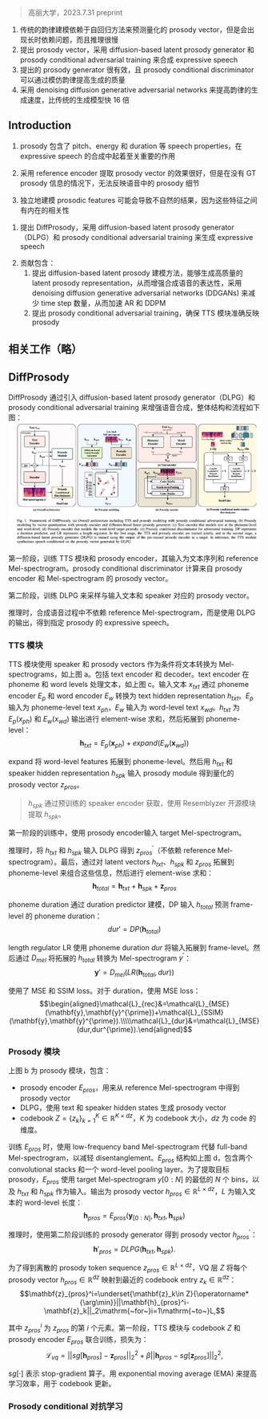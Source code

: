 > 高丽大学，2023.7.31 preprint 
<!-- 翻译&理解 -->
<!-- Expressive text-to-speech systems have undergone significant advancements owing to prosody modeling, but con- ventional methods can still be improved. Traditional approaches have relied on the autoregressive method to predict the quantized prosody vector; however, it suffers from the issues of long- term dependency and slow inference. This study proposes a novel approach called DiffProsody in which expressive speech is synthesized using a diffusion-based latent prosody generator and prosody conditional adversarial training. Our findings confirm the effectiveness of our prosody generator in generating a prosody vector. Furthermore, our prosody conditional discriminator sig- nificantly improves the quality of the generated speech by accu- rately emulating prosody. We use denoising diffusion generative adversarial networks to improve the prosody generation speed. Consequently, DiffProsody is capable of generating prosody 16 times faster than the conventional diffusion model. The superior performance of our proposed method has been demonstrated via experiments -->
1. 传统的韵律建模依赖于自回归方法来预测量化的 prosody vector，但是会出现长时依赖问题，而且推理很慢
2. 提出 prosody vector，采用 diffusion-based latent prosody generator 和 prosody conditional adversarial training 来合成 expressive speech
3. 提出的  prosody generator 很有效，且 prosody conditional discriminator 可以通过模仿韵律提高生成的质量
4. 采用 denoising diffusion generative adversarial networks 来提高韵律的生成速度，比传统的生成模型快 16 倍

## Introduction
<!-- RECENT advancements in neural text-to-speech (TTS) models have significantly enhanced the naturalness of synthetic speech. In several studies [1]–[7], prosody modeling has been leveraged to synthesize speech that closely resem- bles human expression. Prosody, which encompasses various speech properties, such as pitch, energy, and duration, plays a crucial role in the synthesis of expressive speech. -->
1. prosody 包含了 pitch、energy 和 duration 等 speech properties，在 expressive speech 的合成中起着至关重要的作用
<!-- In some studies [8], [9], reference encoders have been used to extract prosody vectors for prosody modeling. A global style token (GST) [10] is an unsupervised style modeling method that uses learnable tokens to model and control various styles. Meta-StyleSpeech [11] proposes the application of style vectors extracted using a reference encoder through a style- adaptive layer norm. Progressive variational autoencoder TTS [12] presents a method for gradual style adaptation. A zero- shot method for speech synthesis that comprises the use of a normalization architecture, speaker encoder, and feedforward transformer-based architecture [13] was proposed. Despite the intuitive and effective nature of using a reference encoder, these methods cannot reflect the details of prosody in their synthetic speech without ground-truth (GT) prosody informa- tion. -->
2. 采用 reference encoder 提取 prosody vector 的效果很好，但是在没有 GT prosody 信息的情况下，无法反映语音中的 prosody 细节
<!-- Recently, methods for inferring prosody from text in the absence of reference audio have been developed [14], [15]. FastPitch [16], for instance, synthesizes speech under text and fundamental frequency conditions. FastSpeech 2 [3] aims to generate natural, human-like speech by using extracted prosody features, such as pitch, energy, and duration, through an external tool and introduce a variance adaptor module that predicts these features. Some studies [17], [18] have proposed hierarchical models through the design of prosody features at both coarse and fine-grained levels. However, the separate modeling of prosodic features may yield unnatural results owing to their inherent correlation. -->
3. 独立地建模 prosodic features 可能会导致不自然的结果，因为这些特征之间有内在的相关性
<!-- Some studies have predicted a unified prosody vector, thus enhancing the representation of prosody, given the interde- pendence of prosody features. Text-predicted GST [19] is a method for modeling prosody without reference audio by predicting the weight of the style token from the input text. [20] proposed a method for paragraph-based prosody mod- eling by introducing a paragraph encoder. Gaussian-mixture- model-based phone-level prosody modelling [21] is a method for sampling reference prosody from Gaussian components. [22] proposed a method for modeling prosody using style, perception, and frame-level reconstruction loss. There are also studies in which prosody is modeled using pre-trained language models [23]–[26]. ProsoSpeech [27] models prosody with vector quantization (VQ) using large amounts of data and predicts the index of the codebook using an autoregressive (AR) prosody predictor. However, when predicting prosody vectors, an AR prosody predictor encounters challenges related to long-term dependencies. -->
<!-- To address these issues, we propose DiffProsody, a novel approach that generates expressive speech by employing a diffusion-based latent prosody generator (DLPG) and prosody conditional adversarial training. -->
1. 提出 DiffProsody，采用 diffusion-based latent prosody generator（DLPG）和 prosody conditional adversarial training 来生成 expressive speech
<!-- 
The primary contributions of this work are as follows:
• We propose a diffusion-based latent prosody modeling method that can generate high-quality latent prosody representations, thereby enhancing the expressiveness of synthetic speech. Furthermore, we adopted denoising diffusion generative adversarial networks (DDGANs) to reduce the number of timesteps, resulting in speeds that were 2.48× and 16× faster than those of the AR model and denoising diffusion probabilistic model (DDPM) [28], respectively.
• We propose prosody conditional adversarial training to ensure an accurate reflection of prosody using the TTS module. A significant improvement in smoothness, at- tributable to vector quantization, was observed in the generated speech.
• Objective and subjective evaluations demonstrated that the proposed method outperforms comparative models. -->
2. 贡献包含：
	1. 提出 diffusion-based latent prosody 建模方法，能够生成高质量的 latent prosody representation，从而增强合成语音的表达性，采用 denoising diffusion generative adversarial networks (DDGANs) 来减少 time step 数量，从而加速 AR 和 DDPM
	2. 提出 prosody conditional adversarial training，确保 TTS 模块准确反映 prosody

## 相关工作（略）

## DiffProsody
<!-- The proposed method, called DiffProsody, aims to enhance speech synthesis by incorporating a diffusion-based latent prosody generator (DLPG) and prosody conditional adversarial training. The overall structure and process of DiffProsody are presented in Figure 1. In the first stage, we trained a TTS module and a prosody encoder using a text sequence and a reference Mel-spectrogram as inputs. The prosody conditional discriminator evaluates the prosody vector from the prosody encoder and the Mel-spectrogram from the TTS module to provide feedback on their quality. In the second stage, we train a DLPG to sample a prosody vector that corresponds to the input text and speaker. During inference, the TTS module synthesizes speech without relying on a reference Mel-spectrogram. Instead, it uses the output of a DLPG. This facilitates the generation of expressive speech that accurately reflects the desired prosody. -->
DiffProsody 通过引入 diffusion-based latent prosody generator（DLPG）和 prosody conditional adversarial training 来增强语音合成，整体结构和流程如下图：
![](image/Pasted%20image%2020240407192957.png)

第一阶段，训练 TTS 模块和 prosody encoder，其输入为文本序列和 reference Mel-spectrogram。prosody conditional discriminator 计算来自 prosody encoder 和 Mel-spectrogram 的 prosody vector。

第二阶段，训练 DLPG 来采样与输入文本和 speaker 对应的 prosody vector。

推理时，合成语音过程中不依赖 reference Mel-spectrogram，而是使用 DLPG 的输出，得到指定 prosody 的 expressive speech。

### TTS 模块
<!-- The TTS module is designed to transform text into Mel- spectrograms using speaker and prosody vectors as conditions. The overall structure of the model is presented in Figure 1a. The TTS module comprises a text encoder and a decoder. The text encoder processes the text at both the phoneme and word levels, as illustrated in Figure 1c. The input text, denoted as xtxt , is converted into a text hidden representation htxt , by the phoneme encoder Ep and word encoder Ew. The Ep takes the phoneme-level text xph and the Ew takes as input the word- level text xwd. The htxt is then obtained as the element-wise sum of the outputs of Ep(xph) and Ew(xwd) expanded to the phoneme-level. -->
TTS 模块使用 speaker 和 prosody vectors 作为条件将文本转换为 Mel-spectrograms，如上图 a。包括 text encoder 和 decoder。text encoder 在 phoneme 和 word levels 处理文本，如上图 c。输入文本 $x_{txt}$ 通过 phoneme encoder $E_p$ 和 word encoder $E_w$ 转换为 text hidden representation $h_{txt}$。$E_p$ 输入为 phoneme-level text $x_{ph}$，$E_w$ 输入为 word-level text $x_{wd}$。$h_{txt}$ 为 $E_p(x_{ph})$ 和 $E_w(x_{wd})$ 输出进行 element-wise 求和，然后拓展到  phoneme-level：
$$\mathbf{h}_{txt}=E_p(\mathbf{x}_{ph})+expand(E_w(\mathbf{x}_{wd}))$$
<!-- where expand is an operation that expands the word- level features to the phoneme-level. Obtaining the quantized prosody vector zpros involves using htxt and speaker hidden representation hspk as inputs for the prosody module. In addition, hspk is acquired using a pre-trained speaker encoder. We use Resemblyzer4, an open-source model trained with generalized end-to-end loss (GE2E) [42], to extract hspk. -->
expand 将 word-level features 拓展到 phoneme-level。然后用 $h_{txt}$ 和 speaker hidden representation $h_{spk}$ 输入 prosody module 得到量化的 prosody vector $z_{pros}$。
> $h_{spk}$ 通过预训练的 speaker encoder 获取，使用 Resemblyzer 开源模块提取 $h_{spk}$。

<!-- During the first stage of training, a prosody encoder is employed, which receives the target Mel-spectrogram. In the inference, z′pros is obtained by inputting htxt and hspk into a DLPG, and this is performed without a reference Mel- spectrogram. Finally, the information related to the text, speaker, and prosody is combined by expanding the latent vectors htxt, hspk, and zpros to the phoneme-level and then performing an element-wise summation. -->
第一阶段的训练中，使用 prosody encoder输入 target Mel-spectrogram。

推理时，将 $h_{txt}$ 和 $h_{spk}$ 输入 DLPG 得到 $z^{\prime}_{pros}$（不依赖 reference Mel-spectrogram）。最后，通过对 latent vectors $h_{txt}$、$h_{spk}$ 和 $z_{pros}$ 拓展到 phoneme-level 来组合这些信息，然后进行 element-wise 求和：
$$\mathbf{h}_{total}=\mathbf{h}_{txt}+\mathbf{h}_{spk}+\mathbf{z}_{pros}$$
<!-- The phoneme duration is modeled using the duration pre- dictor DP. The goal of the DP is to predict the phoneme duration at the frame-level based on the input variable htotal. -->
phoneme duration 通过 duration predictor 建模，DP 输入 $h_{total}$ 预测 frame-level 的 phoneme duration：
$$dur'=DP(\mathbf{h}_{total})$$
<!-- In addition, there is a length regulator LR that expands the input variable to the frame-level using the phoneme duration dur. The expanded htotal is then transformed to Mel- spectrogram y′ by Dmel. -->
length regulator LR 使用 phoneme duration $dur$ 将输入拓展到 frame-level。然后通过 $D_{mel}$ 将拓展的 $h_{total}$ 转换为 Mel-spectrogram $y^{\prime}$：
$$\mathbf{y}'=D_{mel}(LR(\mathbf{h}_{total},dur))$$
<!-- For TTS modeling, we use two types of losses: the mean square error (MSE) and structural similarity index (SSIM) loss. These losses aid in accurately modeling the TTS. For the duration modeling, we use the MSE loss.-->
使用了 MSE 和 SSIM loss。对于 duration，使用 MSE loss：
$$\begin{aligned}\mathcal{L}_{rec}&=\mathcal{L}_{MSE}(\mathbf{y},\mathbf{y}^{\prime})+\mathcal{L}_{SSIM}(\mathbf{y},\mathbf{y}^{\prime}).\\\\\mathcal{L}_{dur}&=\mathcal{L}_{MSE}(dur,dur^{\prime}).\end{aligned}$$

### Prosody 模块
<!-- Figure 1b presents the prosody module, which includes a prosody encoder Epros that derives a prosody vector from a reference Mel-spectrogram, a DLPG that produces a prosody vector using text and speaker hidden states, and a codebook Z = {zk}Kk=1 ∈ RK×dz, where K represents the size of the codebook and dz is the dimension of the codes. During the training of Epros, instead of a full-band Mel-spectrogram, we used a low-frequency band Mel-spectrogram to alleviate disentanglement, as in the case of ProsoSpeech [27]. Figure 1d presents the structure of Epros, which comprises two convolutional stacks and a word-level pooling layer. To extract the target prosody, Epros uses the lowest N bins of the target Mel-spectrogram y[0:N], along with the htxt and hspk, as its inputs. The output of this process is a prosody vector, hpros ∈ RL×dz , where L is the word-level length of the input text. -->
上图 b 为 prosody 模块，包含：
+ prosody encoder $E_{pros}$，用来从 reference Mel-spectrogram 中得到 prosody vector
+ DLPG，使用 text 和 speaker hidden states 生成 prosody vector
+ codebook $Z=\{z_k\}_{k=1}^{K}\in\mathbb{R}^{K\times dz}$，$K$ 为 codebook 大小，$dz$ 为 code 的维度。

训练 $E_{pros}$ 时，使用 low-frequency band Mel-spectrogram 代替 full-band Mel-spectrogram，以减轻 disentanglement。$E_{pros}$ 结构如上图 d，包含两个 convolutional stacks 和一个 word-level pooling layer。为了提取目标 prosody，$E_{pros}$ 使用 target Mel-spectrogram $y[0:N]$ 的最低的 $N$ 个 bins，以及 $h_{txt}$ 和 $h_{spk}$ 作为输入。输出为 prosody vector $h_{pros}\in\mathbb{R}^{L\times dz}$，$L$ 为输入文本的 word-level 长度：
$$\mathbf{h}_{pros}=E_{pros}(\mathbf{y}_{[0:N]},\mathbf{h}_{txt},\mathbf{h}_{spk})$$
<!-- During the inference stage, the prosody vector h′pros is obtained using the prosody generator trained in the second stage. -->
推理时，使用第二阶段训练的 prosody generator 得到 prosody vector $h^{\prime}_{pros}$：
$$\mathbf{h}'_{pros}=DLPG(\mathbf{h}_{txt},\mathbf{h}_{spk}).$$
<!-- The DLP G process is described in section III-D. To obtain the discrete prosody token sequence zpros ∈ RL×dz , the vector quantization layer Z maps each prosody vector hipros ∈ Rdz to the nearest element of the codebook entry zk ∈ Rdz . -->
为了得到离散的 prosody token sequence $z_{pros}\in\mathbb{R}^{L\times dz}$，VQ 层 $Z$ 将每个 prosody vector $h_{pros}\in\mathbb{R}^{dz}$ 映射到最近的 codebook entry $z_k\in\mathbb{R}^{dz}$：
$$\mathbf{z}_{pros}^i=\underset{\mathbf{z}_k\in Z}{\operatorname*{\arg\min}}||\mathbf{h}_{pros}^i-\mathbf{z}_k||_2\mathrm{~for~}i=1\mathrm{~to~}L,$$
<!-- where zipros is i-th element of zpros. In the first stage, the TTS module is trained jointly with the codebook Z and prosody encoder Epros. -->
其中 $z_{pros}^i$ 为 $z_{pros}$ 的第 $i$ 个元素。第一阶段，TTS 模块与 codebook $Z$ 和 prosody encoder $E_{pros}$ 联合训练，损失为：
$$\mathcal{L}_{vq}=||sg[\mathbf{h}_{pros}]-\mathbf{z}_{pros}||_2^2+\beta||\mathbf{h}_{pros}-sg[\mathbf{z}_{pros}]||_2^2,$$
<!-- where sg[·] denotes the stop-gradient operation. Moreover, we employ an exponential moving average (EMA) [43] to enhance the learning efficiency by applying it to codebook updates. -->
$sg[·]$ 表示 stop-gradient 算子。用 exponential moving average (EMA) 来提高学习效率，用于 codebook 更新。

### Prosody conditional 对抗学习
